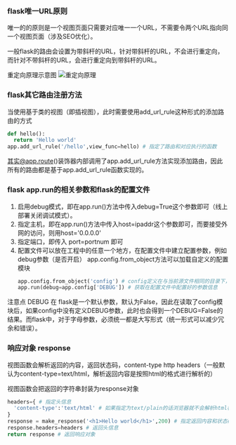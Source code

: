 ### flask唯一URL原则
唯一的的原则是一个视图页面只需要对应唯一一个URL，不需要令两个URL指向同一个视图页面（涉及SEO优化）。

一般flask的路由会设置为带斜杆的URL，针对带斜杆的URL，不会进行重定向，而针对不带斜杆的URL，会进行重定向到带斜杆的URL。

重定向原理示意图
![重定向原理](https://github.com/undersunshine/MyArticle/blob/master/Algorithm/images/%E9%87%8D%E5%AE%9A%E5%90%91%E5%8E%9F%E7%90%86.png)


### flask其它路由注册方法
当使用基于类的视图（即插视图），此时需要使用add_url_rule这种形式的添加路由的方式
```python
def hello():
  return 'Hello world'
app.add_url_rule('/hello',view_func=hello) # 指定了路由和对应执行的函数
```
其实@app.route()装饰器内部调用了app.add_url_rule方法实现添加路由，因此所有的路由都是基于app.add_url_rule函数实现的。

### flask app.run的相关参数和flask的配置文件
1. 启用debug模式，即在app.run()方法中传入debug=True这个参数即可（线上部署关闭调试模式）。
2. 指定主机，即在app.run()方法中传入host=ipaddr这个参数即可，而要接受外网的访问，则用host='0.0.0.0'
3. 指定端口，即传入 port=portnum 即可
4. 配置文件可以放在工程中的任意一个地方，在配置文件中建立配置参数，例如debug参数（是否开启）
   app.config.from_object方法可以加载自定义的配置模块
   ```python
   app.config.from_object('config') # config定义在与当前源文件相同的目录下，不是文件的具体路径或相对路径，而是模块路径
   app.run(debug=app.config['DEBUG']) # 获取在配置文件中配置好的参数信息
   ```
注意点 DEBUG 在 flask是一个默认参数，默认为False，因此在读取了config模块后，如果config中没有定义DEBUG参数，此时也会得到一个DEBUG=False的结果。而flask中，对于字母参数，必须统一都是大写形式（统一形式可以减少冗余和错误）。

### 响应对象 response
视图函数会解析返回的内容，返回状态码，content-type http headers（一般默认为content-type=text/html，解析返回内容是按照html的格式进行解析的）

视图函数会把返回的字符串封装为response对象

```python
headers={ # 指定头信息
  'content-type':'text/html' # 如果指定为text/plain的话浏览器就不会解析html标签语法
}
response = make_response('<h1>Hello world</h1>',200) # 指定返回内容和状态码
response.headers=headers # 返回头信息
return response # 返回响应对象
```




